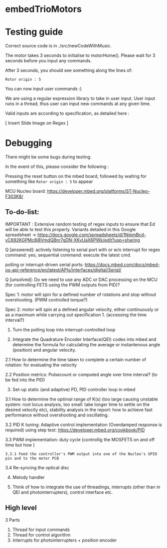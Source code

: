 # embedTrioMotors

# Testing guide

Correct source code is in ./src/newCodeWithMusic.

The motor takes 3 seconds to initialise to motorHome(). Please wait for 3 seconds before you input any commands.

After 3 seconds, you should see something along the lines of:

` Rotor origin : 5 `

You can now input user commands :)

We are using a regular expression library to take in user input. User input runs in a thread, thus user can input new commands at any given time.

Valid inputs are according to specification, as detailed here :

[ Insert Slide Image on Regex ]



# Debugging

There might be some bugs during testing.

In the event of this, please consider the following :

Pressing the reset button on the mbed board, followed by waiting for something like ` Rotor origin : 5 ` to appear




MCU Nucleo board: https://developer.mbed.org/platforms/ST-Nucleo-F303K8/

## To-do-list:

IMPORTANT : Extensive random testing of regex inputs to ensure that Ed will be able to test this properly. Variants detailed in this Google spreadsheet -> https://docs.google.com/spreadsheets/d/1NipmBcd-yC692KGPMc8j8VmdQBnr7gDN-XKvUaX6PWk/edit?usp=sharing

Q [answered]: actively listening to serial port with or w/o interrupt for regex command: yes; sequential command: execute the latest cmd. 

polling or interrupt-driven serial ports:
https://docs.mbed.com/docs/mbed-os-api-reference/en/latest/APIs/interfaces/digital/Serial/

Q [unsolved]: Do we need to use any ADC or DAC processing on the MCU (for controlling FETS using the PWM outputs from PID)?


Spec 1: motor will spin for a defined number of rotations and stop without overshooting. (PWM controlled torque?)

Spec 2: motor will spin at a defined angular velocity, either continuously or as a maximum while carrying out specification 1. (accessing the time interval?)

1. Turn the polling loop into interrupt-controlled loop 

2. Integrate the Quadrature Encoder Interface(QEI) codes into mbed and determine the formula for calculating the average or instantenous angle (position) and angular velocity.

  2.1 How to determine the time taken to complete a certain number of rotation: for evaluating the velocity
  
  2.2 Position metrics: Pulsecount or computed angle over time interval? (to be fed into the PID)
  
  
3. Set-up static (and adaptive) PD, PID controller loop in mbed

  3.1 How to determine the optimal range of K(s) (too large causing unstable system: root locus analysis, too small: take longer time to         settle on the desired velocity etc), stability analysis in the report: how to achieve fast performance without overshooting and
      oscillating.
      
  3.2 PID K tuning: Adaptive control implementation (Overdamped response is required) using step test:                      https://developer.mbed.org/cookbook/PID
  
  3.3 PWM implementation: duty cycle (controllig the MOSFETS on and off time but how )
    
    3.3.1 Feed the controller's PWM output into one of the Nucleo's GPIO pin and to the motor PCB 
  
  3.4 Re-syncing the optical disc
  
4. Melody handler

5. Think of how to integrate the use of threadings,  interrupts (other than in QEI and photointerrupters), control interface etc.
  
## High level

3 Parts

1. Thread for input commands
2. Thread for control algorithm
3. Interrupts for photointerrupters + position encoder
